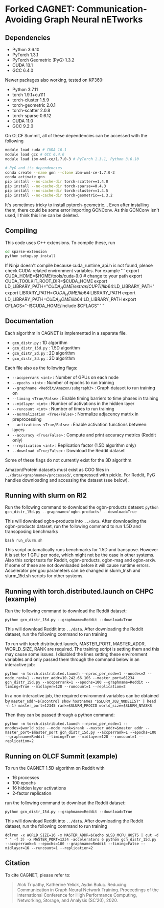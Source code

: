 # Forked CAGNET: Communication-Avoiding Graph Neural nETworks

## Dependencies
- Python 3.6.10
- PyTorch 1.3.1
- PyTorch Geometric (PyG) 1.3.2
- CUDA 10.1
- GCC 6.4.0

Newer packages also working, tested on KP360: 
- Python 3.7.11
- torch                   1.9.1+cu111
- torch-cluster           1.5.9
- torch-geometric         2.0.1
- torch-scatter           2.0.8
- torch-sparse            0.6.12
- CUDA 11.0
- GCC 9.2.0

On OLCF Summit, all of these dependencies can be accessed with the following
```bash
module load cuda # CUDA 10.1
module load gcc # GCC 6.4.0
module load ibm-wml-ce/1.7.0-3 # PyTorch 1.3.1, Python 3.6.10

# PyG and its dependencies
conda create --name gnn --clone ibm-wml-ce-1.7.0-3
conda activate gnn
pip install --no-cache-dir torch-scatter==1.4.0
pip install --no-cache-dir torch-sparse==0.4.3
pip install --no-cache-dir torch-cluster==1.4.5
pip install --no-cache-dir torch-geometric==1.3.2
```
It's sometimes tricky to install pytorch-geometric... Even after installing them, there could be some error importing GCNConv. As this GCNConv isn't used, I think this line can be deleted.

## Compiling

This code uses C++ extensions. To compile these, run

```bash
cd sparse-extension
python setup.py install
```

If Ninja doesn't compile because cuda_runtime_api.h is not found, please check CUDA-related environment variables. For example
'''
export CUDA_HOME=$HOME/tools/cuda-9.0 # change to your path
export CUDA_TOOLKIT_ROOT_DIR=$CUDA_HOME
export LD_LIBRARY_PATH="$CUDA_HOME/extras/CUPTI/lib64:$LD_LIBRARY_PATH"
export LIBRARY_PATH=$CUDA_HOME/lib64:$LIBRARY_PATH
export LD_LIBRARY_PATH=$CUDA_HOME/lib64:$LD_LIBRARY_PATH
export CFLAGS="-I$CUDA_HOME/include $CFLAGS"
'''

## Documentation

Each algorithm in CAGNET is implemented in a separate file.
- `gcn_distr.py` : 1D algorithm
- `gcn_distr_15d.py` : 1.5D algorithm
- `gcn_distr_2d.py` : 2D algorithm
- `gcn_distr_3d.py` : 3D algorithm

Each file also as the following flags:

- `--accperrank <int>` : Number of GPUs on each node
- `--epochs <int>`  : Number of epochs to run training
- `--graphname <Reddit/Amazon/subgraph3>` : Graph dataset to run training on
- `--timing <True/False>` : Enable timing barriers to time phases in training
- `--midlayer <int>` : Number of activations in the hidden layer
- `--runcount <int>` : Number of times to run training
- `--normalization <True/False>` : Normalize adjacency matrix in preprocessing
- `--activations <True/False>` : Enable activation functions between layers
- `--accuracy <True/False>` : Compute and print accuracy metrics (Reddit only)
- `--replication <int>` : Replication factor (1.5D algorithm only)
- `--download <True/False>` : Download the Reddit dataset

Some of these flags do not currently exist for the 3D algorithm.

Amazon/Protein datasets must exist as COO files in `../data/<graphname>/processed/`, compressed with pickle. 
For Reddit, PyG handles downloading and accessing the dataset (see below).

## Running with slurm on RI2 

Run the following command to download the ogbn-products dataset:
`python gcn_distr_15d.py --graphname='ogbn-products' --download=True`

This will download ogbn-products into `../data`. After downloading the ogbn-products dataset, run the following command to run 1.5D and transoposing benchmarks

`bash run_slurm.sh`

This script outamatically runs benchmarks for 1.5D and transpose. However it is set for 1 GPU per node, which might not be the case in other systems. Also this script tests for Reddit, ogbn-products, ogbn-mag and ogbn-arxiv. If some of these are not downloaded before it will cause runtime errors. Accelerator per gpu parameters can be changed in slurm_tr.sh and slurm_15d.sh scripts for other systems.

## Running with torch.distributed.launch on CHPC (example)

Run the following command to download the Reddit dataset:

`python gcn_distr_15d.py --graphname=Reddit --download=True`

This will download Reddit into `../data`. After downloading the Reddit dataset, run the following command to run training

To run with torch.distributed.launch, MASTER_PORT, MASTER_ADDR, WORLD_SIZE, RANK are required. The training script is setting them and this may cause some issues. I disabled the lines setting these environment variables and only passed them through the command below in an interactive job:

`python -m torch.distributed.launch --nproc_per_node=1 --nnodes=2 --node_rank=1 --master_addr=10.242.66.106 --master_port=61234 gcn_distr_15d.py --accperrank=1 --epochs=100 --graphname=Reddit --timing=True --midlayer=128 --runcount=1 --replication=2`

In a non-interactive job, the required environment variables can be obtained by 
`master_addr=$(scontrol show hostnames "$SLURM_JOB_NODELIST" | head -n 1)
master_port=12345
rank=$SLURM_PROCID
world_size=$SLURM_NTASKS`

Then they can be passed through a python command:

`python -m torch.distributed.launch --nproc_per_node=1 --nnodes=$world_size --node_rank=$rank --master_addr=$master_addr --master_port=$master_port gcn_distr_15d.py --accperrank=1 --epochs=100 --graphname=Reddit --timing=True --midlayer=128 --runcount=1 --replication=2`

## Running on OLCF Summit (example)

To run the CAGNET 1.5D algorithm on Reddit with
- 16 processes
- 100 epochs
- 16 hidden layer activations
- 2-factor replication

run the following command to download the Reddit dataset:

`python gcn_distr_15d.py --graphname=Reddit --download=True`

This will download Reddit into `../data`. After downloading the Reddit dataset, run the following command to run training

`ddlrun -x WORLD_SIZE=16 -x MASTER_ADDR=$(echo $LSB_MCPU_HOSTS | cut -d " " -f 3) -x MASTER_PORT=1234 -accelerators 6 python gcn_distr_15d.py --accperrank=6 --epochs=100 --graphname=Reddit --timing=False --midlayer=16 --runcount=1 --replication=2`

## Citation

To cite CAGNET, please refer to:

> Alok Tripathy, Katherine Yelick, Aydın Buluç. Reducing Communication in Graph Neural Network Training. Proceedings of the International Conference for High Performance Computing, Networking, Storage, and Analysis (SC’20), 2020.
